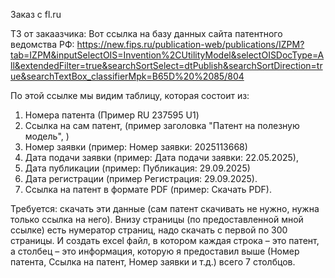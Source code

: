 Заказ с fl.ru

ТЗ от закаазчика:
Вот ссылка на базу данных сайта патентного ведомства РФ: 
https://new.fips.ru/publication-web/publications/IZPM?tab=IZPM&inputSelectOIS=Invention%2CUtilityModel&selectOISDocType=All&extendedFilter=true&searchSortSelect=dtPublish&searchSortDirection=true&searchTextBox_classifierMpk=B65D%20%2085/804

По этой ссылке мы видим таблицу, которая состоит из: 

1. Номера патента (Пример RU 237595 U1) 
2. Ссылка на сам патент, (пример заголовка "Патент на полезную модель", )
3. Номер заявки (пример: Номер заявки: 2025113668) 
4. Дата подачи заявки (пример: Дата подачи заявки: 22.05.2025), 
5. Дата публикации (пример: Публикация: 29.09.2025) 
6. Дата регистрации (пример Регистрация: 29.09.2025). 
7. Ссылка на патент в формате PDF (пример: Скачать PDF). 

Требуется: скачать эти данные (сам патент скачивать не нужно, нужна только ссылка на него). 
Внизу страницы (по предоставленной мной ссылке) есть нумератор страниц, надо скачать с первой по 300 страницы. И создать excel файл, в котором каждая строка – это патент, а столбец – это информация, которую я предоставил выше (Номер патента, Ссылка на патент, Номер заявки и т.д.) всего 7 столбцов.
